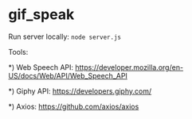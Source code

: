 # gif_speak

Run server locally: `node server.js`

Tools:

*) Web Speech API: https://developer.mozilla.org/en-US/docs/Web/API/Web_Speech_API

*) Giphy API: https://developers.giphy.com/

*) Axios: https://github.com/axios/axios
